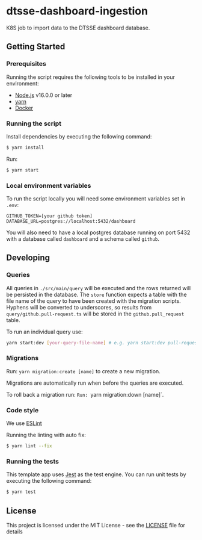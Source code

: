 # dtsse-dashboard-ingestion

K8S job to import data to the DTSSE dashboard database.

## Getting Started

### Prerequisites

Running the script requires the following tools to be installed in your environment:

- [Node.js](https://nodejs.org/) v16.0.0 or later
- [yarn](https://yarnpkg.com/)
- [Docker](https://www.docker.com)

### Running the script

Install dependencies by executing the following command:

```bash
$ yarn install
```

Run:

```bash
$ yarn start
```

### Local environment variables

To run the script locally you will need some environment variables set in `.env`:

```dotenv
GITHUB_TOKEN=[your github token]
DATABASE_URL=postgres://localhost:5432/dashboard
```

You will also need to have a local postgres database running on port 5432 with a database called `dashboard` and a schema called `github`.

## Developing

### Queries

All queries in `./src/main/query` will be executed and the rows returned will be persisted in the database. The `store` function expects a
table with the file name of the query to have been created with the migration scripts. Hyphens will be converted to underscores, so results from
`query/github.pull-request.ts` will be stored in the `github.pull_request` table.

To run an individual query use:

```bash
yarn start:dev [your-query-file-name] # e.g. yarn start:dev pull-request
```

### Migrations

Run: `yarn migration:create [name]` to create a new migration.

Migrations are automatically run when before the queries are executed.

To roll back a migration run: `Run: `yarn migration:down [name]`.

### Code style

We use [ESLint](https://github.com/typescript-eslint/typescript-eslint)

Running the linting with auto fix:

```bash
$ yarn lint --fix
```

### Running the tests

This template app uses [Jest](https://jestjs.io//) as the test engine. You can run unit tests by executing
the following command:

```bash
$ yarn test
```

## License

This project is licensed under the MIT License - see the [LICENSE](LICENSE) file for details
